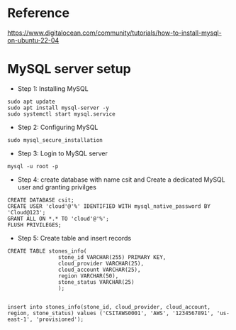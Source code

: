 # Reference
https://www.digitalocean.com/community/tutorials/how-to-install-mysql-on-ubuntu-22-04

# MySQL server setup
* Step 1: Installing MySQL
```
sudo apt update
sudo apt install mysql-server -y
sudo systemctl start mysql.service
```
* Step 2: Configuring MySQL
```
sudo mysql_secure_installation
```
* Step 3: Login to MySQL server
```
mysql -u root -p
```
* Step 4: create database with name csit and Create a dedicated MySQL user and granting privilges
```
CREATE DATABASE csit;
CREATE USER 'cloud'@'%' IDENTIFIED WITH mysql_native_password BY 'Cloud@123';
GRANT ALL ON *.* TO 'cloud'@'%';
FLUSH PRIVILEGES;
```
* Step 5: Create table and insert records
```
CREATE TABLE stones_info(
                stone_id VARCHAR(255) PRIMARY KEY,
                cloud_provider VARCHAR(25),
				cloud_account VARCHAR(25),
                region VARCHAR(50),
                stone_status VARCHAR(25)
                );
```
```
				
insert into stones_info(stone_id, cloud_provider, cloud_account, region, stone_status) values ('CSITAWS0001', 'AWS', '1234567891', 'us-east-1', 'provisioned');
```
